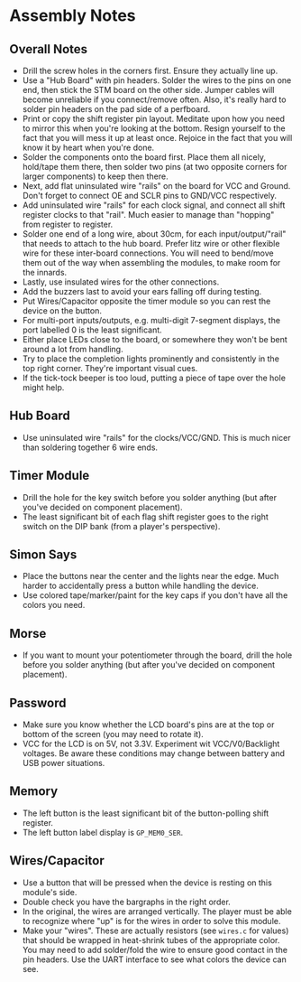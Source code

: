 # Assembly Notes

## Overall Notes

 - Drill the screw holes in the corners first. Ensure they actually line up.
 - Use a "Hub Board" with pin headers.
 	Solder the wires to the pins on one end, then stick the STM board on the other side.
 		Jumper cables will become unreliable if you connect/remove often.
 			Also, it's really hard to solder pin headers on the pad side of a perfboard.
 - Print or copy the shift register pin layout.
 	Meditate upon how you need to mirror this when you're looking at the bottom.
 		Resign yourself to the fact that you will mess it up at least once.
 		Rejoice in the fact that you will know it by heart when you're done.
 - Solder the components onto the board first.
 	Place them all nicely, hold/tape them there, then solder two pins (at two opposite corners for larger components) to keep then there.
 - Next, add flat uninsulated wire "rails" on the board for VCC and Ground.
 	Don't forget to connect OE and SCLR pins to GND/VCC respectively.
 - Add uninsulated wire "rails" for each clock signal, and connect all shift register clocks to that "rail".
 	Much easier to manage than "hopping" from register to register.
 - Solder one end of a long wire, about 30cm, for each input/output/"rail" that needs to attach to the hub board.
 	Prefer litz wire or other flexible wire for these inter-board connections.
 	You will need to bend/move them out of the way when assembling the modules, to make room for the innards.
 - Lastly, use insulated wires for the other connections.
 - Add the buzzers last to avoid your ears falling off during testing.
 - Put Wires/Capacitor opposite the timer module so you can rest the device on the button.
 - For multi-port inputs/outputs, e.g. multi-digit 7-segment displays, the port labelled 0 is the least significant.
 - Either place LEDs close to the board, or somewhere they won't be bent around a lot from handling.
 - Try to place the completion lights prominently and consistently in the top right corner.
 	They're important visual cues.
 - If the tick-tock beeper is too loud, putting a piece of tape over the hole might help.

## Hub Board

 - Use uninsulated wire "rails" for the clocks/VCC/GND. This is much nicer than soldering together 6 wire ends.

## Timer Module

 - Drill the hole for the key switch before you solder anything (but after you've decided on component placement).
 - The least significant bit of each flag shift register goes to the right switch on the DIP bank (from a player's perspective).

## Simon Says

 - Place the buttons near the center and the lights near the edge. Much harder to accidentally press a button while handling the device.
 - Use colored tape/marker/paint for the key caps if you don't have all the colors you need.

## Morse

 - If you want to mount your potentiometer through the board, drill the hole before you solder anything (but after you've decided on component placement).

## Password

 - Make sure you know whether the LCD board's pins are at the top or bottom of the screen (you may need to rotate it).
 - VCC for the LCD is on 5V, not 3.3V. Experiment wit VCC/V0/Backlight voltages. Be aware these conditions may change between battery and USB power situations.

## Memory

 - The left button is the least significant bit of the button-polling shift register.
 - The left button label display is `GP_MEM0_SER`.

## Wires/Capacitor

 - Use a button that will be pressed when the device is resting on this module's side.
 - Double check you have the bargraphs in the right order.
 - In the original, the wires are arranged vertically. The player must be able to recognize where "up" is for the wires in order to solve this module.
 - Make your "wires". These are actually resistors (see `wires.c` for values) that should be wrapped in heat-shrink tubes of the appropriate color.
 	You may need to add solder/fold the wire to ensure good contact in the pin headers.
 	Use the UART interface to see what colors the device can see.
